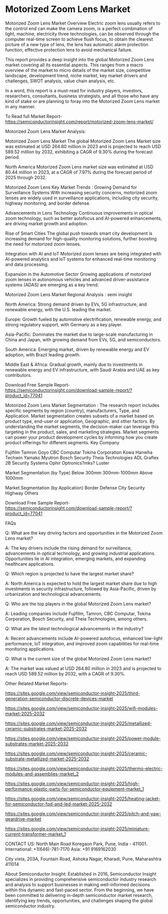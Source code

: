 <h1>Motorized Zoom Lens Market</h1>
Motorized Zoom Lens Market Overview
Electric zoom lens usually refers to the control end can make the camera zoom, is a perfect combination of light, machine, electricity three technologies, can be observed through the computer real-time screen to achieve flush focus, to obtain the clearest picture of a new type of lens, the lens has automatic alarm protection function, effective protection lens to avoid mechanical failure.

This report provides a deep insight into the global Motorized Zoom Lens market covering all its essential aspects. This ranges from a macro overview of the market to micro details of the market size, competitive landscape, development trend, niche market, key market drivers and challenges, SWOT analysis, value chain analysis, etc.

In a word, this report is a must-read for industry players, investors, researchers, consultants, business strategists, and all those who have any kind of stake or are planning to foray into the Motorized Zoom Lens market in any manner.

To Read full Market Report-
https://semiconductorinsight.com/report/motorized-zoom-lens-market/

Motorized Zoom Lens Market Analysis:

Motorized Zoom Lens Market
The global Motorized Zoom Lens Market size was estimated at USD 264.80 million in 2023 and is projected to reach USD 589.52 million by 2032, exhibiting a CAGR of 9.30% during the forecast period.

North America Motorized Zoom Lens market size was estimated at USD 80.44 million in 2023, at a CAGR of 7.97% during the forecast period of 2025 through 2032.

Motorized Zoom Lens Key Market Trends :
Growing Demand for Surveillance Systems
With increasing security concerns, motorized zoom lenses are widely used in surveillance applications, including city security, highway monitoring, and border defense.

Advancements in Lens Technology
Continuous improvements in optical zoom technology, such as better autofocus and AI-powered enhancements, are driving market growth and adoption.

Rise of Smart Cities
The global push towards smart city development is increasing demand for high-quality monitoring solutions, further boosting the need for motorized zoom lenses.

Integration with AI and IoT
Motorized zoom lenses are being integrated with AI-powered analytics and IoT systems for enhanced real-time monitoring and data processing.

Expansion in the Automotive Sector
Growing applications of motorized zoom lenses in autonomous vehicles and advanced driver-assistance systems (ADAS) are emerging as a key trend.

Motorized Zoom Lens Market Regional Analysis :
semi insight

North America:
Strong demand driven by EVs, 5G infrastructure, and renewable energy, with the U.S. leading the market.

Europe:
Growth fueled by automotive electrification, renewable energy, and strong regulatory support, with Germany as a key player.

Asia-Pacific:
Dominates the market due to large-scale manufacturing in China and Japan, with growing demand from EVs, 5G, and semiconductors.

South America:
Emerging market, driven by renewable energy and EV adoption, with Brazil leading growth.

Middle East & Africa:
Gradual growth, mainly due to investments in renewable energy and EV infrastructure, with Saudi Arabia and UAE as key contributors.

Download Free Sample Report-
https://semiconductorinsight.com/download-sample-report/?product_id=77041

Motorized Zoom Lens Market Segmentation :
The research report includes specific segments by region (country), manufacturers, Type, and Application. Market segmentation creates subsets of a market based on product type, end-user or application, Geographic, and other factors. By understanding the market segments, the decision-maker can leverage this targeting in the product, sales, and marketing strategies. Market segments can power your product development cycles by informing how you create product offerings for different segments.
Key Company

Fujifilm
Tamron
Goyo
CBC Computar
Tokina Corporation
Kowa
Hanwha Techwin
Yamako
Myutron
Bosch Security
Theia Technologies
ADL
Graflex
2B Security Systems
Ophir Optronics?mks?
Luster

Market Segmentation (by Type)
Below 300mm
300mm-1000mm
Above 1000mm

Market Segmentation (by Application)
Border Defense
City Security
Highway
Others

Download Free Sample Report-
https://semiconductorinsight.com/download-sample-report/?product_id=77041

FAQs


Q: What are the key driving factors and opportunities in the Motorized Zoom Lens market?

A: The key drivers include the rising demand for surveillance, advancements in optical technology, and growing industrial applications. Opportunities lie in AI integration, emerging markets, and expanding healthcare applications.

Q: Which region is projected to have the largest market share?

A: North America is expected to hold the largest market share due to high investments in security infrastructure, followed by Asia-Pacific, driven by urbanization and technological advancements.

Q: Who are the top players in the global Motorized Zoom Lens market?

A: Leading companies include Fujifilm, Tamron, CBC Computar, Tokina Corporation, Bosch Security, and Theia Technologies, among others.

Q: What are the latest technological advancements in the industry?

A: Recent advancements include AI-powered autofocus, enhanced low-light performance, IoT integration, and improved zoom capabilities for real-time monitoring applications.

Q: What is the current size of the global Motorized Zoom Lens market?

A: The market was valued at USD 264.80 million in 2023 and is projected to reach USD 589.52 million by 2032, with a CAGR of 9.30%.

Other Related Market Reports-

https://sites.google.com/view/semiconductor-insight-2025/third-generation-semiconductor-discrete-devices-market

https://sites.google.com/view/semiconductor-insight-2025/wifi-modules-market-2025-2032

https://sites.google.com/view/semiconductor-insight-2025/metallized-ceramic-substrates-market-2025-2032

https://sites.google.com/view/semiconductor-insight-2025/power-module-substrates-market-2025-2032

https://sites.google.com/view/semiconductor-insight-2025/ceramic-substrate-metallized-market-2025-2032

https://sites.google.com/view/semiconductor-insight-2025/thermo-electric-modules-and-assemblies-market_2

https://sites.google.com/view/semiconductor-insight-2025/high-performance-plastic-parts-for-semiconductor-equipment-market_1

https://sites.google.com/view/semiconductor-insight-2025/heating-jacket-for-semiconductor-fpd-and-led-market-2025-2032

https://sites.google.com/view/semiconductor-insight-2025/pitch-and-yaw-geardrive-market

https://sites.google.com/view/semiconductor-insight-2025/miniature-current-transformer-market_1

CONTACT US:
North Main Road Koregaon Park, Pune, India - 411001.
International: +1(646)-781-7170
Asia: +91 9169162030

City vista, 203A, Fountain Road, Ashoka Nagar, Kharadi, Pune, Maharashtra 411014

About Semiconductor Insight:
Established in 2016, Semiconductor Insight specializes in providing comprehensive semiconductor industry research and analysis to support businesses in making well-informed decisions within this dynamic and fast-paced sector. From the beginning, we have been committed to delivering in-depth semiconductor market research, identifying key trends, opportunities, and challenges shaping the global semiconductor industry.
